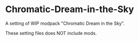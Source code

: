 # Chromatic-Dream-in-the-Sky
A setting of WIP modpack "Chromatic Dream in the Sky".

These setting files does NOT include mods.
